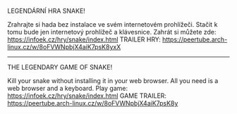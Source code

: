 LEGENDÁRNÍ HRA SNAKE!

Zrahrajte si hada bez instalace ve svém internetovém prohlížeči. Stačit k tomu bude jen internetový prohlížeč a klávesnice.
Zahrát si můžete zde: https://infoek.cz/hry/snake/index.html
TRAILER HRY: https://peertube.arch-linux.cz/w/8oFVWNpbjX4aiK7psK8yxX

-----------------------------
THE LEGENDARY GAME OF SNAKE!

Kill your snake without installing it in your web browser. All you need is a web browser and a keyboard.
Play game: https://infoek.cz/hry/snake/index.html
GAME TRAILER: https://peertube.arch-linux.cz/w/8oFVWNpbjX4aiK7psK8y

